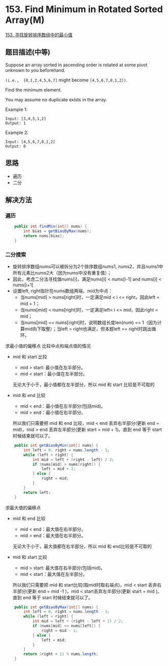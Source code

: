 # 153. Find Minimum in Rotated Sorted Array(M)


[153. 寻找旋转排序数组中的最小值](https://leetcode-cn.com/problems/find-minimum-in-rotated-sorted-array/)


## 题目描述(中等)

Suppose an array sorted in ascending order is rotated at some pivot unknown to you beforehand.

`(i.e.,  [0,1,2,4,5,6,7]` might become `[4,5,6,7,0,1,2])`.

Find the minimum element.

You may assume no duplicate exists in the array.

Example 1:
```
Input: [3,4,5,1,2] 
Output: 1
```
Example 2:
```
Input: [4,5,6,7,0,1,2]
Output: 0
```


## 思路

- 遍历
- 二分

## 解决方法


### 遍历


```java
    public int findMin(int[] nums) {
        int bias = getBiasByMax(nums);
        return nums[bias];
    }
```


### 二分搜索

- 旋转排序数组nums可以被拆分为2个排序数组nums1, nums2，并且nums1中所有元素比nums2大（因为nums中没有重复值）；
- 因此，考虑二分法寻找值nums[i]，满足nums[i] < nums[i-1] and nums[i] < nums[i+1]
- 设置left, right指针在nums数组两端，mid为中点：
    - 当nums[mid] > nums[right]时，一定满足mid < i <= right，因此left = mid + 1；
    - 当nums[mid] < nums[right]时，一定满足left< i <= mid，因此right = mid；
    - 当nums[mid] == nums[right]时，说明数组长度len(num) == 1（因为计算mid向下取整）；当left = right也满足，但本题left == right时跳出循环。



求最小值的偏移点
比较中点和端点值的情况
- mid 和 start 比较
    - mid > start: 最小值在左半部分。
    - mid < start：最小值在左半部分。
  
  无论大于小于，最小值都在左半部分，所以 mid 和 start 比较是不可取的
- mid 和 end 比较
    - mid < end：最小值在左半部分(包括mid)。
    - mid > end：最小值在右半部分。

    所以我们只需要把 mid 和 end 比较，mid < end 丢弃右半部分(更新 end = mid)，mid > end 丢弃左半部分(更新 start = mid + 1)。直到 end 等于 start 时候结束就可以了。 


```java
    public int getBiasByMin(int[] nums) {
        int left = 0, right = nums.length - 1;
        while (left < right) {
            int mid = left + (right - left) / 2;
            if (nums[mid] > nums[right]) {
                left = mid + 1;
            } else {
                right = mid;
            }
        }
        return left;
    }

```

求最大值的偏移点
- mid 和 end 比较
    - mid < end：最大值在右半部分。
    - mid > end：最大值在右半部分。

  无论大于小于，最大值都在右半部分，所以 mid 和 end比较是不可取的
- mid 和 start 比较
    - mid > start: 最大值在右半部分(包括mid)。
    - mid < start：最大值在左半部分。

    所以我们只需要把 mid 和 start比较(取mid时取右端点)，mid < start 丢弃右半部分(更新 end = mid -1 )，mid < start丢弃左半部分(更新 start = mid )。直到 end 等于 start 时候结束就可以了。 



```java
    public int getBiasByMax(int[] nums) {
        int left = 0, right = nums.length - 1;
        while (left < right) {
            int mid = left + (right - left + 1) / 2;
            if (nums[mid] <= nums[left]) {
                right = mid - 1;
            } else {
                left = mid;
            }
        }
        return (right + 1) % nums.length;
    }
```


